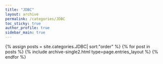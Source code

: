 ```yaml
---
title: "JDBC"
layout: archive
permalink: /categories/JDBC
toc_sticky: true
author_profile: true
sidebar_main: true
---
```


{% assign posts = site.categories.JDBC| sort:"order" %}
{% for post in posts %} {% include archive-single2.html type=page.entries_layout %} {% endfor %}
